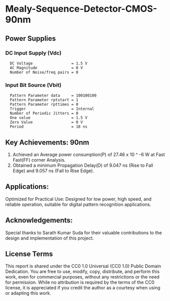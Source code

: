 # Mealy-Sequence-Detector-CMOS-90nm

## Power Supplies
  ### DC Input Supply (Vdc)
      DC Voltage                 = 1.5 V
      AC Magnitude               = 0 V
      Number of Noise/freq pairs = 0
  ### Input Bit Source (Vbit)
      Pattern Parameter data     = 100100100
      Pattern Parameter rptstart = 1
      Pattern Parameter rpttimes = 0
      Trigger                    = Internal
      Number of Periodic Jitters = 0
      One value                  = 1.5 V
      Zero Value                 = 0 V
      Period                     = 18 ns
      
## Key Achievements: 90nm 
1. Achieved an Average power consumption(P) of 27.46 x 10 ^ -6 W at Fast Fast(FF) corner Analysis.
2. Obtained a minimum Propagation Delay(D) of 9.047 ns (Rise to Fall Edge) and 9.057 ns (Fall to Rise Edge).

## Applications:
Optimized for Practical Use: Designed for low power, high speed, and reliable operation, suitable for digital pattern recognition applications.

## Acknowledgements:
Special thanks to Sarath Kumar Suda for their valuable contributions to the design and implementation of this project.


## **License Terms**
This report is shared under the CC0 1.0 Universal (CC0 1.0) Public Domain Dedication. You are free to use, modify, copy, distribute, and perform this work, even for commercial purposes, without any restrictions or the need for permission. While no attribution is required by the terms of the CC0 license, it is appreciated if you credit the author as a courtesy when using or adapting this work.
